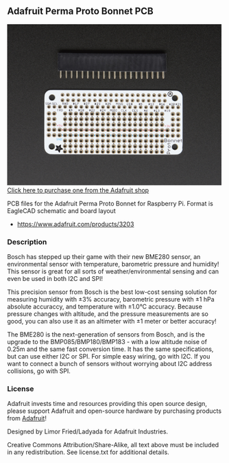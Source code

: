 ## Adafruit Perma Proto Bonnet PCB

<a href="http://www.adafruit.com/products/3203"><img src="assets/image.jpg?raw=true" width="500px"><br/>
Click here to purchase one from the Adafruit shop</a>

PCB files for the Adafruit Perma Proto Bonnet for Raspberry Pi. Format is EagleCAD schematic and board layout
* https://www.adafruit.com/products/3203

### Description

Bosch has stepped up their game with their new BME280 sensor, an environmental sensor with temperature, barometric pressure and humidity! This sensor is great for all sorts of weather/environmental sensing and can even be used in both I2C and SPI!

This precision sensor from Bosch is the best low-cost sensing solution for measuring humidity with ±3% accuracy, barometric pressure with ±1 hPa absolute accuraccy, and temperature with ±1.0°C accuracy. Because pressure changes with altitude, and the pressure measurements are so good, you can also use it as an altimeter with  ±1 meter or better accuracy!

The BME280 is the next-generation of sensors from Bosch, and is the upgrade to the BMP085/BMP180/BMP183 - with a low altitude noise of 0.25m and the same fast conversion time. It has the same specifications, but can use either I2C or SPI. For simple easy wiring, go with I2C. If you want to connect a bunch of sensors without worrying about I2C address collisions, go with SPI.

### License

Adafruit invests time and resources providing this open source design, please support Adafruit and open-source hardware by purchasing products from [Adafruit](https://www.adafruit.com)!

Designed by Limor Fried/Ladyada for Adafruit Industries.

Creative Commons Attribution/Share-Alike, all text above must be included in any redistribution. See license.txt for additional details.
